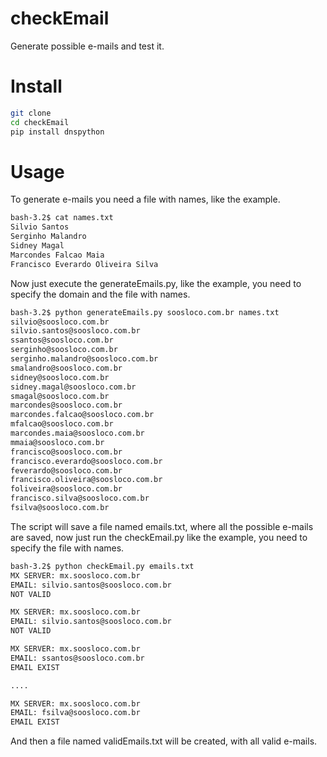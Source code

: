 # checkEmail
Generate possible e-mails and test it.

# Install

```Bash
git clone
cd checkEmail
pip install dnspython
```

# Usage
To generate e-mails you need a file with names, like the example.

```Bash
bash-3.2$ cat names.txt
Silvio Santos
Serginho Malandro
Sidney Magal
Marcondes Falcao Maia
Francisco Everardo Oliveira Silva
```

Now just execute the generateEmails.py, like the example, you need to specify the domain and the file with names.

```Bash
bash-3.2$ python generateEmails.py soosloco.com.br names.txt
silvio@soosloco.com.br
silvio.santos@soosloco.com.br
ssantos@soosloco.com.br
serginho@soosloco.com.br
serginho.malandro@soosloco.com.br
smalandro@soosloco.com.br
sidney@soosloco.com.br
sidney.magal@soosloco.com.br
smagal@soosloco.com.br
marcondes@soosloco.com.br
marcondes.falcao@soosloco.com.br
mfalcao@soosloco.com.br
marcondes.maia@soosloco.com.br
mmaia@soosloco.com.br
francisco@soosloco.com.br
francisco.everardo@soosloco.com.br
feverardo@soosloco.com.br
francisco.oliveira@soosloco.com.br
foliveira@soosloco.com.br
francisco.silva@soosloco.com.br
fsilva@soosloco.com.br
```

The script will save a file named emails.txt, where all the possible e-mails are saved, now just run the checkEmail.py like the example, you need to specify the file with names.

```Bash
bash-3.2$ python checkEmail.py emails.txt
MX SERVER: mx.soosloco.com.br
EMAIL: silvio.santos@soosloco.com.br
NOT VALID

MX SERVER: mx.soosloco.com.br
EMAIL: silvio.santos@soosloco.com.br
NOT VALID

MX SERVER: mx.soosloco.com.br
EMAIL: ssantos@soosloco.com.br
EMAIL EXIST

....

MX SERVER: mx.soosloco.com.br
EMAIL: fsilva@soosloco.com.br
EMAIL EXIST
```

And then a file named validEmails.txt will be created, with all valid e-mails.
